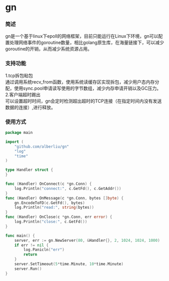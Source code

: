 # gn
### 简述
gn是一个基于linux下epoll的网络框架，目前只能运行在Linux下环境，gn可以配置处理网络事件的goroutine数量，相比golang原生库，在海量链接下，可以减少goroutine的开销，从而减少系统资源占用。
### 支持功能
1.tcp拆包粘包  
通过调用系统recv_from函数，使用系统读缓存区实现拆包，减少用户态内存分配，使用sync.pool申请读写使用的字节数组，减少内存申请开销以及GC压力。  
2.客户端超时踢出  
可以设置超时时间，gn会定时检测超出超时的TCP连接（在指定时间内没有发送数据的连接）,进行释放。
### 使用方式
```go
package main

import (
	"github.com/alberliu/gn"
	"log"
	"time"
)

type Handler struct {
}

func (Handler) OnConnect(c *gn.Conn) {
	log.Println("connect:", c.GetFd(), c.GetAddr())
}
func (Handler) OnMessage(c *gn.Conn, bytes []byte) {
	gn.EncodeToFD(c.GetFd(), bytes)
	log.Println("read:", string(bytes))
}
func (Handler) OnClose(c *gn.Conn, err error) {
	log.Println("close:", c.GetFd())
}

func main() {
	server, err := gn.NewServer(80, &Handler{}, 2, 1024, 1024, 1000)
	if err != nil {
		log.Panicln("err")
		return
	}
	server.SetTimeout(5*time.Minute, 10*time.Minute)
	server.Run()
}
```